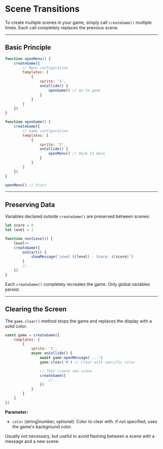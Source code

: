 <script>
import Aside from '../../../lib/ui/Doc/Aside.svelte'
import Emoji from '../../../lib/ui/Doc/Emoji.svelte'
</script>

# <Emoji src="🚪" /> Scene Transitions

To create multiple scenes in your game, simply call `createGame()` multiple times. Each call completely replaces the previous scene.

---

## <Emoji src="🎬" /> Basic Principle

```js
function openMenu() {
	createGame({
		// Menu configuration
		templates: [
			{
				sprite: '1',
				onCollide() {
					openGame() // Go to game
				}
			}
		]
	})
}

function openGame() {
	createGame({
		// Game configuration
		templates: [
			{
				sprite: '2',
				onCollide() {
					openMenu() // Back to menu
				}
			}
		]
	})
}

openMenu() // Start
```

---

## <Emoji src="💾" /> Preserving Data

Variables declared outside `createGame()` are preserved between scenes:

```js
let score = 0
let level = 1

function nextLevel() {
	level++
	createGame({
		onStart() {
			showMessage(`Level ${level} - Score: ${score}`)
		}
		//...
	})
}
```

<Aside>

Each `createGame()` completely recreates the game. Only global variables persist.

</Aside>

---

## <Emoji src="🚫" /> Clearing the Screen

The `game.clear()` method stops the game and replaces the display with a solid color:

```js
const game = createGame({
	templates: [
		{
			sprite: '1',
			async onCollide() {
				await game.openMessage('...')
				game.clear('0') // Clear with specific color

				// Then create new scene
				createGame({
					//...
				})
			}
		}
	]
})
```

**Parameter:**

- `color` (string|number, optional): Color to clear with. If not specified, uses the game's background color.

<Aside>

Usually not necessary, but useful to avoid flashing between a scene with a message and a new scene.

</Aside>
